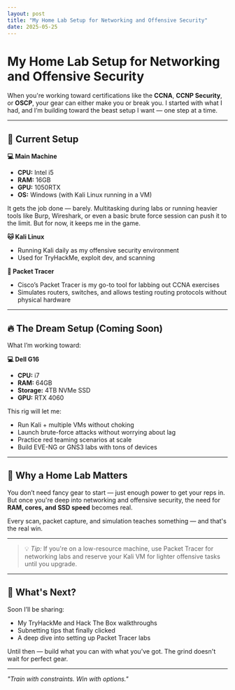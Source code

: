 ```yaml
---
layout: post
title: "My Home Lab Setup for Networking and Offensive Security"
date: 2025-05-25
---
```


# My Home Lab Setup for Networking and Offensive Security

When you're working toward certifications like the **CCNA**, **CCNP Security**, or **OSCP**, your gear can either make you or break you. I started with what I had, and I’m building toward the beast setup I want — one step at a time.

---

## 🔧 Current Setup

**💻 Main Machine**
- **CPU:** Intel i5  
- **RAM:** 16GB  
- **GPU:** 1050RTX
- **OS:** Windows (with Kali Linux running in a VM)

It gets the job done — barely. Multitasking during labs or running heavier tools like Burp, Wireshark, or even a basic brute force session can push it to the limit. But for now, it keeps me in the game.

**🐱 Kali Linux**
- Running Kali daily as my offensive security environment  
- Used for TryHackMe, exploit dev, and scanning

**🧪 Packet Tracer**
- Cisco’s Packet Tracer is my go-to tool for labbing out CCNA exercises  
- Simulates routers, switches, and allows testing routing protocols without physical hardware

---

## 🔥 The Dream Setup (Coming Soon)

What I’m working toward:

**💻 Dell G16**
- **CPU:** i7  
- **RAM:** 64GB  
- **Storage:** 4TB NVMe SSD  
- **GPU:** RTX 4060  

This rig will let me:
- Run Kali + multiple VMs without choking
- Launch brute-force attacks without worrying about lag
- Practice red teaming scenarios at scale
- Build EVE-NG or GNS3 labs with tons of devices

---

## 🧠 Why a Home Lab Matters

You don’t need fancy gear to start — just enough power to get your reps in. But once you're deep into networking and offensive security, the need for **RAM, cores, and SSD speed** becomes real.

Every scan, packet capture, and simulation teaches something — and that's the real win.

---

> 💡 *Tip:* If you're on a low-resource machine, use Packet Tracer for networking labs and reserve your Kali VM for lighter offensive tasks until you upgrade.

---

## 🧱 What's Next?

Soon I’ll be sharing:
- My TryHackMe and Hack The Box walkthroughs
- Subnetting tips that finally clicked
- A deep dive into setting up Packet Tracer labs

Until then — build what you can with what you’ve got. The grind doesn't wait for perfect gear.

---

*"Train with constraints. Win with options."*
